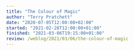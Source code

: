 ```yaml
---
title: "The Colour of Magic"
author: "Terry Pratchett"
date: "2020-07-05T12:00:00+02:00"
started: "2021-02-28T12:00:00+01:00"
finished: "2021-03-06T19:15:00+01:00"
review: /weblog/2021/03/06/the-colour-of-magic
---
```


